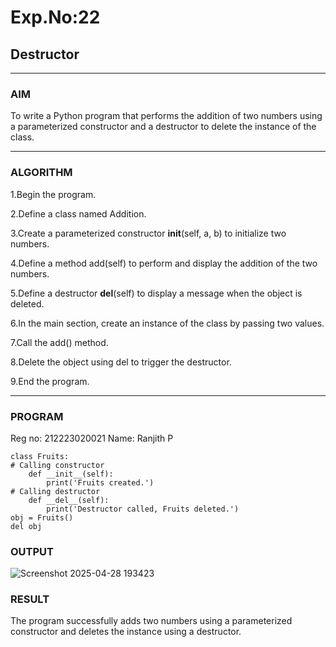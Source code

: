 # Exp.No:22  
## Destructor

---

### AIM  
To write a Python program that performs the addition of two numbers using a parameterized constructor and a destructor to delete the instance of the class.

---

### ALGORITHM

1.Begin the program.

2.Define a class named Addition.

3.Create a parameterized constructor __init__(self, a, b) to initialize two numbers.

4.Define a method add(self) to perform and display the addition of the two numbers.

5.Define a destructor __del__(self) to display a message when the object is deleted.

6.In the main section, create an instance of the class by passing two values.

7.Call the add() method.

8.Delete the object using del to trigger the destructor.

9.End the program.

---

### PROGRAM
Reg no: 212223020021
Name: Ranjith P
```
class Fruits:
# Calling constructor
    def __init__(self):
        print('Fruits created.')
# Calling destructor
    def __del__(self):
        print('Destructor called, Fruits deleted.')
obj = Fruits()
del obj

```

### OUTPUT
![Screenshot 2025-04-28 193423](https://github.com/user-attachments/assets/96d5bec8-a4dc-48ab-88dc-b840b23d03ac)



### RESULT
The program successfully adds two numbers using a parameterized constructor and deletes the instance using a destructor.
